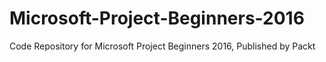 


# Microsoft-Project-Beginners-2016
Code Repository for Microsoft Project Beginners 2016, Published by Packt
